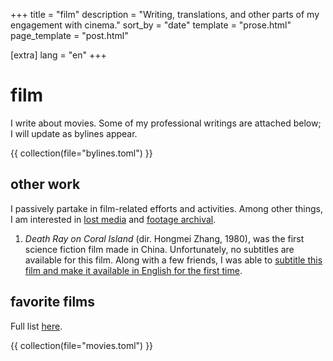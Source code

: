 +++
title = "film"
description = "Writing, translations, and other parts of my engagement with cinema."
sort_by = "date"
template = "prose.html"
page_template = "post.html"

[extra]
lang = "en"
+++

# film

I write about movies. Some of my professional writings are attached below; I will update as bylines appear.

{{ collection(file="bylines.toml") }}


## other work

I passively partake in film-related efforts and activities. Among other things, I am interested in [lost media](https://lostmediawiki.com/Home) and [footage archival](https://www.historicfilms.com).

1. *Death Ray on Coral Island* (dir. Hongmei Zhang, 1980), was the first science fiction film made in China. Unfortunately, no subtitles are available for this film. Along with a few friends, I was able to [subtitle this film and make it available in English for the first time](../posts/deathrayoncoralisland).

## favorite films

Full list [here](https://letterboxd.com/idontplaytetris/list/meezus/).

{{ collection(file="movies.toml") }}